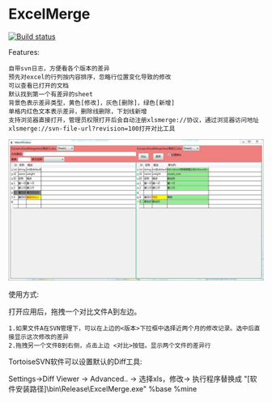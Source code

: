 # ExcelMerge

[![Build status](https://ci.appveyor.com/api/projects/status/ven9wb4k5wrrajub?svg=true)](https://ci.appveyor.com/project/luxuia/excelmerge)

Features:

    自带svn日志，方便看各个版本的差异
    预先对excel的行列按内容排序，忽略行位置变化导致的修改
    可以查看已打开的文档
    默认找到第一个有差异的sheet
    背景色表示差异类型，黄色[修改]，灰色[删除]，绿色[新增]
    单格内红色文本表示差异，删除线删除，下划线新增
	支持浏览器直接打开，管理员权限打开后会自动注册xlsmerge://协议，通过浏览器访问地址xlsmerge://svn-file-url?revision=100打开对比工具

![demo](demo.jpg)


使用方式:

打开应用后，拖拽一个对比文件A到左边。
 
    1.如果文件A在SVN管理下，可以在上边的<版本>下拉框中选择近两个月的修改记录。选中后直接显示这次修改的差异
    2.拖拽另一个文件B到右侧，点击上边 <对比>按钮。显示两个文件的差异行

TortoiseSVN软件可以设置默认的Diff工具:

Settings->Diff Viewer -> Advanced.. -> 选择xls，修改-> 执行程序替换成 "[软件安装路径]\bin\Release\ExcelMerge.exe" %base %mine
